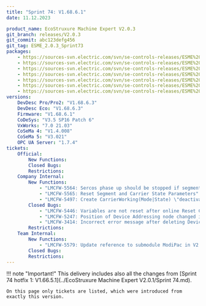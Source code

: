 ```yaml
---
title: "Sprint 74: V1.68.6.1"
date: 11.12.2023

product_name: EcoStruxure Machine Expert V2.0.3
git_branch: releases/V2.0.3
git_commit: abc123defg456
git_tag: ESME_2.0.3_Sprint73
packages: 
    - https://sources-svn.electric.com/svn/se-controls-releases/ESME%20V2.0.3/ESME%20V2.0.3_Release/Sprint%2073/LMC_Pro2_1.68.6.1_21.9.8.1226.seco
    - https://sources-svn.electric.com/svn/se-controls-releases/ESME%20V2.0.3/ESME%20V2.0.3_Release/Sprint%2073/LMC_Pro_1.68.6.1_21.9.8.1221.seco
    - https://sources-svn.electric.com/svn/se-controls-releases/ESME%20V2.0.3/ESME%20V2.0.3_Release/Sprint%2073/LMC_Eco_1.68.6.1_21.9.8.1223.seco
    - https://sources-svn.electric.com/svn/se-controls-releases/ESME%20V2.0.3/ESME%20V2.0.3_Release/Sprint%2073/AddonMulticarrier_1.66.1.1_21.9.8.1227.seco
    - https://sources-svn.electric.com/svn/se-controls-releases/ESME%20V2.0.3/ESME%20V2.0.3_Release/Sprint%2073/SercosDevice_TM5CSLC100FS_1.66.0.2_21.07.01.257.seco
    - https://sources-svn.electric.com/svn/se-controls-releases/ESME%20V2.0.3/ESME%20V2.0.3_Release/Sprint%2073/SercosDevice_TM5CSLC200FS_1.66.0.2_21.07.01.257.seco
    - https://sources-svn.electric.com/svn/se-controls-releases/ESME%20V2.0.3/ESME%20V2.0.3_Release/Sprint%2073/SercosDevice_TM5NS31_1.66.0.2_21.07.01.279.seco
versions:
    DevDesc Pro/Pro2: "V1.68.6.3"
    DevDesc Eco: "V1.68.6.3"
    Firmware: "V1.68.6.1"
    CoDeSys: "V3.5 SP16 Patch 6"
    VxWorks: "7.0 21.03"
    CoSeMa 4: "V1.4.008"
    CoSeMa 5: "V3.021"
    OPC UA Server: "1.7.4"
tickets:
    Official:
        New Functions:
        Closed Bugs:
        Restrictions:
    Company Internal:
        New Functions:
            - "LMCFW-5564: Sercos phase up should be stopped if segment geometry does not fit"
            - "LMCFW-5565: Reset Segment and Carrier State Parameters"
            - "LMCFW-5497: Create CarrierWorking(Mode|State) \"deactivated\""
        Closed Bugs:
            - "LMCFW-5446: Variables are not reset after online Reset Cold"
            - "LMCFW-5247: Position of Device Addressing node changed in Classic perspective"
            - "LMCFW-3414: Incorrect error message after deleting Device Adressing"
        Restrictions:
    Team Internal:
        New Functions:
            - "LMCFW-5579: Update reference to submodule ModiPac in V2.0.3"
        Closed Bugs:
        Restrictions:
---
```


!!! note "Important!"
    This delivery includes also all the changes from [Sprint 74 hotfix 1: V1.66.5.1](../EcoStruxure Machine Expert V2.0.1/Sprint 74.md).

    On this page only tickets are listed, which were introduced from exactly this version.
